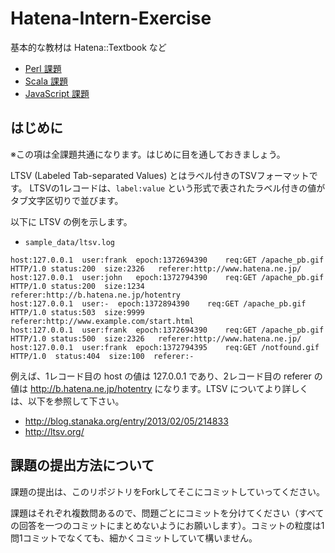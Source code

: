 Hatena-Intern-Exercise
========================================

基本的な教材は Hatena::Textbook など

- [Perl 課題](./perl/)
- [Scala 課題](./scala/)
- [JavaScript 課題](./js/)

## はじめに

※この項は全課題共通になります。はじめに目を通しておきましょう。

LTSV (Labeled Tab-separated Values) とはラベル付きのTSVフォーマットです。
LTSVの1レコードは、`label:value` という形式で表されたラベル付きの値がタブ文字区切りで並びます。

以下に LTSV の例を示します。

* `sample_data/ltsv.log`

```
host:127.0.0.1	user:frank	epoch:1372694390	req:GET /apache_pb.gif HTTP/1.0	status:200	size:2326	referer:http://www.hatena.ne.jp/
host:127.0.0.1	user:john	epoch:1372794390	req:GET /apache_pb.gif HTTP/1.0	status:200	size:1234	referer:http://b.hatena.ne.jp/hotentry
host:127.0.0.1	user:-	epoch:1372894390	req:GET /apache_pb.gif HTTP/1.0	status:503	size:9999	referer:http://www.example.com/start.html
host:127.0.0.1	user:frank	epoch:1372694390	req:GET /apache_pb.gif HTTP/1.0	status:500	size:2326	referer:http://www.hatena.ne.jp/
host:127.0.0.1	user:frank	epoch:1372794395	req:GET /notfound.gif HTTP/1.0	status:404	size:100  referer:-
```

例えば、1レコード目の host の値は 127.0.0.1 であり、2レコード目の referer の値は http://b.hatena.ne.jp/hotentry になります。LTSV についてより詳しくは、以下を参照して下さい。

* http://blog.stanaka.org/entry/2013/02/05/214833
* http://ltsv.org/

## 課題の提出方法について

課題の提出は、このリポジトリをForkしてそこにコミットしていってください。

課題はそれぞれ複数問あるので、問題ごとにコミットを分けてください（すべての回答を一つのコミットにまとめないようにお願いします）。コミットの粒度は1問1コミットでなくても、細かくコミットしていて構いません。
